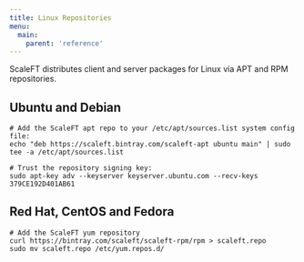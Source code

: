 ```yaml
---
title: Linux Repositories
menu:
  main:
    parent: 'reference'
---
```


ScaleFT distributes client and server packages for Linux via APT and RPM
repositories.

## Ubuntu and Debian

```
# Add the ScaleFT apt repo to your /etc/apt/sources.list system config file:
echo "deb https://scaleft.bintray.com/scaleft-apt ubuntu main" | sudo tee -a /etc/apt/sources.list

# Trust the repository signing key:
sudo apt-key adv --keyserver keyserver.ubuntu.com --recv-keys 379CE192D401AB61
```

## Red Hat, CentOS and Fedora

```
# Add the ScaleFT yum repository
curl https://bintray.com/scaleft/scaleft-rpm/rpm > scaleft.repo
sudo mv scaleft.repo /etc/yum.repos.d/
```
